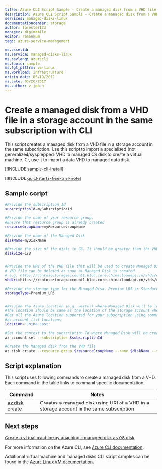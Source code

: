 ```yaml
---
title: Azure CLI Script Sample - Create a managed disk from a VHD file in a storage account in the same subscription | Microsoft Docs
description: Azure CLI Script Sample - Create a managed disk from a VHD file in a storage account in the same subscription
services: managed-disks-linux
documentationcenter: storage
author: forester123
manager: digimobile
editor: ramankum
tags: azure-service-management

ms.assetid:
ms.service: managed-disks-linux
ms.devlang: azurecli
ms.topic: sample
ms.tgt_pltfrm: vm-linux
ms.workload: infrastructure
origin.date: 05/19/2017
ms.date: 06/26/2017
ms.author: v-johch
---
```


# Create a managed disk from a VHD file in a storage account in the same subscription with CLI

This script creates a managed disk from a VHD file in a storage account in the same subscription. Use this script to import a specialized (not generalized/sysprepped) VHD to managed OS disk to create a virtual machine. Or, use it to import a data VHD to managed data disk. 


[!INCLUDE [sample-cli-install](../../../includes/sample-cli-install.md)]

[!INCLUDE [quickstarts-free-trial-note](../../../includes/quickstarts-free-trial-note.md)]

## Sample script

```sh
#Provide the subscription Id
subscriptionId=mySubscriptionId

#Provide the name of your resource group.
#Ensure that resource group is already created 
resourceGroupName=myResourceGroupName

#Provide the name of the Managed Disk
diskName=myDiskName

#Provide the size of the disks in GB. It should be greater than the VHD file size.
diskSize=128


#Provide the URI of the VHD file that will be used to create Managed Disk. 
# VHD file can be deleted as soon as Managed Disk is created.
# e.g. https://contosostorageaccount1.blob.core.chinacloudapi.cn/vhds/contosovhd123.vhd 
vhdUri=https://contosostorageaccount1.blob.core.chinacloudapi.cn/vhds/contosoumd78620170425131836.vhd

#Provide the storage type for the Managed Disk. Premium_LRS or Standard_LRS.
storageType=Premium_LRS


#Provide the Azure location (e.g. westus) where Managed Disk will be located. 
#The location should be same as the location of the storage account where VHD file is stored.
#Get all the Azure location supported for your subscription using command below:
#az account list-locations
location='China East'

#Set the context to the subscription Id where Managed Disk will be created
az account set --subscription $subscriptionId

#Create the Managed disk from the VHD file 
az disk create --resource-group $resourceGroupName --name $diskName --sku $storageType --location $location --size-gb $diskSize --source $vhdUri

```


## Script explanation

This script uses following commands to create a managed disk from a VHD. Each command in the table links to command specific documentation.

| Command | Notes |
|---|---|
| [az disk create](https://docs.microsoft.com/cli/azure/disk#create) | Creates a managed disk using URI of a VHD in a storage account in the same subscription |

## Next steps

[Create a virtual machine by attaching a managed disk as OS disk](./../../virtual-machines/scripts/virtual-machines-linux-cli-sample-create-vm-from-managed-os-disks.md?toc=%2fcli%2fmodule%2ftoc.json)

For more information on the Azure CLI, see [Azure CLI documentation](https://docs.microsoft.com/cli/azure/overview).

Additional virtual machine and managed disks CLI script samples can be found in the [Azure Linux VM documentation](../../virtual-machines/linux/cli-samples.md?toc=%2fvirtual-machines%2flinux%2ftoc.json).

